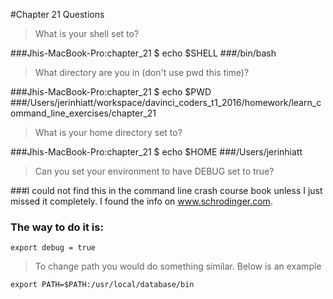 #Chapter 21 Questions

>What is your shell set to?

###Jhis-MacBook-Pro:chapter_21 $ echo $SHELL
###/bin/bash

>What directory are you in (don't use pwd this time)?

###Jhis-MacBook-Pro:chapter_21 $ echo $PWD
###/Users/jerinhiatt/workspace/davinci_coders_t1_2016/homework/learn_command_line_exercises/chapter_21

>What is your home directory set to?

###Jhis-MacBook-Pro:chapter_21 $ echo $HOME
###/Users/jerinhiatt

>Can you set your environment to have DEBUG set to true?

###I could not find this in the command line crash course book unless I just missed it completely. I found the info on www.schrodinger.com.
 
### The way to do it is:
```
export debug = true
```

>To change path you would do something similar. Below is an example

```
export PATH=$PATH:/usr/local/database/bin
```
